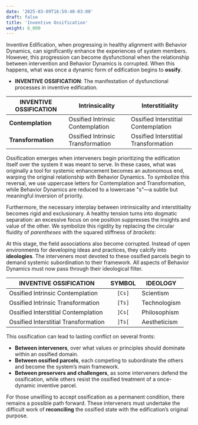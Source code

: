 ```yaml
---
date: '2025-03-09T16:59:40-03:00'
draft: false
title: 'Inventive Ossification'
weight: 6_000
---
```


Inventive Edification, when progressing in healthy alignment with Behavior Dynamics, can significantly enhance the experiences of system members. However, this progression can become dysfunctional when the relationship between intervention and Behavior Dynamics is corrupted. When this happens, what was once a dynamic form of edification begins to **ossify**.

- **INVENTIVE OSSIFICATION**: The manifestation of dysfunctional processes in inventive edification.

| **INVENTIVE OSSIFICATION** | **Intrinsicality** | **Interstitiality** |
|---------------------------|--------------------|----------------------|
| **Contemplation**         | Ossified Intrinsic Contemplation   | Ossified Interstitial Contemplation   |
| **Transformation**        | Ossified Intrinsic Transformation  | Ossified Interstitial Transformation  |

Ossification emerges when interveners begin prioritizing the edification itself over the system it was meant to serve. In these cases, what was originally a tool for systemic enhancement becomes an autonomous end, warping the original relationship with Behavior Dynamics. To symbolize this reversal, we use uppercase letters for Contemplation and Transformation, while Behavior Dynamics are reduced to a lowercase "s"—a subtle but meaningful inversion of priority.

Furthermore, the necessary interplay between intrinsicality and interstitiality becomes rigid and exclusionary. A healthy tension turns into dogmatic separation: an excessive focus on one position suppresses the insights and value of the other. We symbolize this rigidity by replacing the circular fluidity of *parentheses* with the squared stiffness of *brackets*:

At this stage, the field associations also become corrupted. Instead of open environments for developing ideas and practices, they calcify into **ideologies**. The interveners most devoted to these ossified parcels begin to demand systemic subordination to their framework. All aspects of Behavior Dynamics must now pass through their ideological filter.

| **INVENTIVE OSSIFICATION**          | **SYMBOL** | **IDEOLOGY** |
|-------------------------------------|:------:|----------------|
| Ossified Intrinsic Contemplation    | `[Cs]` | Scientism      |
| Ossified Intrinsic Transformation   | `[Ts]` | Technologism   |
| Ossified Interstitial Contemplation | `]Cs[` | Philosophism   |
| Ossified Interstitial Transformation| `]Ts[` | Aestheticism   |

This ossification can lead to lasting conflict on several fronts:

- **Between interveners**, over what values or principles should dominate within an ossified domain.
- **Between ossified parcels**, each competing to subordinate the others and become the system’s main framework.
- **Between preservers and challengers**, as some interveners defend the ossification, while others resist the ossified treatment of a once-dynamic inventive parcel.

For those unwilling to accept ossification as a permanent condition, there remains a possible path forward. These interveners must undertake the difficult work of **reconciling** the ossified state with the edification’s original purpose.

